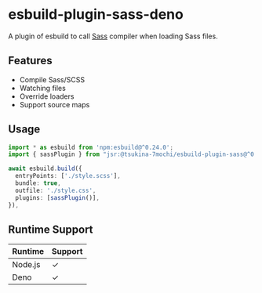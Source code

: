 # esbuild-plugin-sass-deno

A plugin of esbuild to call [Sass](https://sass-lang.com/) compiler when loading Sass files.

## Features

- Compile Sass/SCSS
- Watching files
- Override loaders
- Support source maps

## Usage

```typescript
import * as esbuild from 'npm:esbuild@^0.24.0';
import { sassPlugin } from "jsr:@tsukina-7mochi/esbuild-plugin-sass@^0.2.0";

await esbuild.build({
  entryPoints: ['./style.scss'],
  bundle: true,
  outfile: './style.css',
  plugins: [sassPlugin()],
}),
```

## Runtime Support

| Runtime | Support |
| ------- | ------- |
| Node.js | ✓      |
| Deno    | ✓      |

